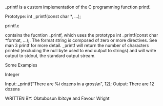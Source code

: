 _printf is a custom implementation of the C programming function printf.

Prototype: int _printf(const char *, ...);

printf.c

contains the fucntion _printf, which uses the prototype int _printf(const char *format, ...);. The format string is composed of zero or more directives. See man 3 printf for more detail. _printf will return the number of characters printed (excluding the null byte used to end output to strings) and will write output to stdout, the standard output stream.

Some Examples

Integer

Input: _printf("There are %i dozens in a gross\n", 12);
Output: There are 12 dozens

WRITTEN BY: Olatubosun Ibitoye and Favour Wright
